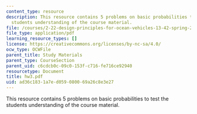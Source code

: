 ```yaml
---
content_type: resource
description: This resource contains 5 problems on basic probabilities to test the
  students understanding of the course material.
file: /courses/2-22-design-principles-for-ocean-vehicles-13-42-spring-2005/ad36c1831a7ed059080069a26c8e3e27_hw3.pdf
file_type: application/pdf
learning_resource_types: []
license: https://creativecommons.org/licenses/by-nc-sa/4.0/
ocw_type: OCWFile
parent_title: Study Materials
parent_type: CourseSection
parent_uid: c6cdcb0c-09c0-153f-c716-fe716ce92940
resourcetype: Document
title: hw3.pdf
uid: ad36c183-1a7e-d059-0800-69a26c8e3e27
---
```

This resource contains 5 problems on basic probabilities to test the students understanding of the course material.